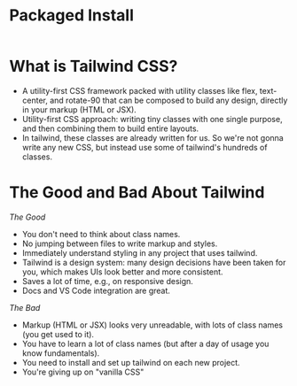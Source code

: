 # Packaged Install

```bash

```

# What is Tailwind CSS?

-   A utility-first CSS framework packed with utility classes like flex, text-center, and rotate-90 that can be composed to build any design, directly in your markup (HTML or JSX).
-   Utility-first CSS approach: writing tiny classes with one single purpose, and then combining them to build entire layouts.
-   In tailwind, these classes are already written for us. So we're not gonna write any new CSS, but instead use some of tailwind's hundreds of classes.

# The Good and Bad About Tailwind

_The Good_

-   You don't need to think about class names.
-   No jumping between files to write markup and styles.
-   Immediately understand styling in any project that uses tailwind.
-   Tailwind is a design system: many design decisions have been taken for you, which makes UIs look better and more consistent.
-   Saves a lot of time, e.g., on responsive design.
-   Docs and VS Code integration are great.

_The Bad_

-   Markup (HTML or JSX) looks very unreadable, with lots of class names (you get used to it).
-   You have to learn a lot of class names (but after a day of usage you know fundamentals).
-   You need to install and set up tailwind on each new project.
-   You're giving up on "vanilla CSS"
